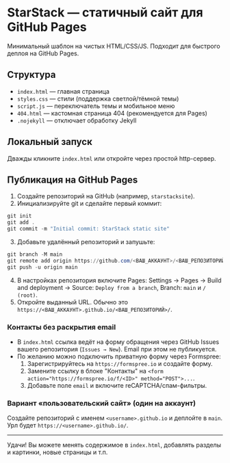 # StarStack — статичный сайт для GitHub Pages

Минимальный шаблон на чистых HTML/CSS/JS. Подходит для быстрого деплоя на GitHub Pages.

## Структура
- `index.html` — главная страница
- `styles.css` — стили (поддержка светлой/тёмной темы)
- `script.js` — переключатель темы и мобильное меню
- `404.html` — кастомная страница 404 (рекомендуется для Pages)
- `.nojekyll` — отключает обработку Jekyll

## Локальный запуск
Дважды кликните `index.html` или откройте через простой http-сервер.

## Публикация на GitHub Pages
1) Создайте репозиторий на GitHub (например, `starstacksite`).
2) Инициализируйте git и сделайте первый коммит:
```powershell
git init
git add .
git commit -m "Initial commit: StarStack static site"
```
3) Добавьте удалённый репозиторий и запушьте:
```powershell
git branch -M main
git remote add origin https://github.com/<ВАШ_АККАУНТ>/<ВАШ_РЕПОЗИТОРИЙ>.git
git push -u origin main
```
4) В настройках репозитория включите Pages: Settings → Pages → Build and deployment → Source: `Deploy from a branch`, Branch: `main` и `/ (root)`.
5) Откройте выданный URL. Обычно это `https://<ВАШ_АККАУНТ>.github.io/<ВАШ_РЕПОЗИТОРИЙ>/`.

### Контакты без раскрытия email
- В `index.html` ссылка ведёт на форму обращения через GitHub Issues вашего репозитория (`Issues → New`). Email при этом не публикуется.
- По желанию можно подключить приватную форму через Formspree:
  1. Зарегистрируйтесь на `https://formspree.io` и создайте форму.
  2. Замените ссылку в блоке "Контакты" на `<form action="https://formspree.io/f/<ID>" method="POST">...`.
  3. Добавьте поле `email` и включите reCAPTCHA/спам-фильтры.

### Вариант «пользовательский сайт» (один на аккаунт)
Создайте репозиторий с именем `<username>.github.io` и деплойте в `main`. Урл будет `https://<username>.github.io/`.

---
Удачи! Вы можете менять содержимое в `index.html`, добавлять разделы и картинки, новые страницы и т.п.
